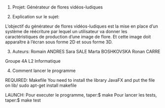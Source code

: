 1) Projet: Générateur de flores vidéos-ludiques

2) Explication sur le sujet:

  L’objectif du générateur de flores vidéos-ludiques est la mise en place d’un système de
  réécriture par lequel un utilisateur va donner les caractéristiques de production d’une image
  de flore. Et cette image doit apparaître à l’écran sous forme 2D et sous forme 3D.

3) Auteurs:
  Romain ANDRES
  Sara SALE
  Marta BOSHKOVSKA
  Ronan CARRE

  Groupe 4A
  L2 Informatique

4) Comment lancer le programme

REQUIRED: Makefile
  You need to install the library JavaFX and put the file on lib/
  sudo apt-get install makefile

LAUNCH:
  Pour executer le programme, taper:$ make
  Pour lancer les tests, taper:$ make test
